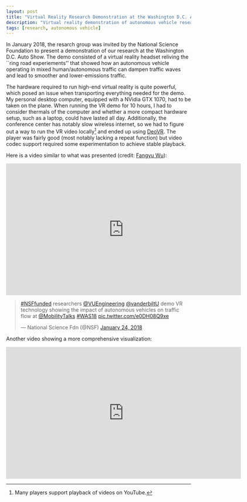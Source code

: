 ```yaml
---
layout: post
title: "Virtual Reality Research Demonstration at the Washington D.C. Auto Show"
description: "Virtual reality demonstration of autonomous vehicle research"
tags: [research, autonomous vehicle]
---
```


In January 2018, the resarch group was invited by the National Science Foundation to present a demonstration of our research at the Washington D.C. Auto Show. The demo consisted of a virtual reality headset reliving the ``ring road experiements'' that showed how an autonomous vehicle operating in mixed human/autonomous traffic can dampen traffic waves and lead to smoother and lower-emissions traffic.

The hardware required to run high-end virtual reality is quite powerful, which posed an issue when transporting everything needed for the demo. My personal desktop computer, equipped with a NVidia GTX 1070, had to be taken on the plane. When running the VR demo for 10 hours, I had to consider thermals of the computer and whether a more compact hardware setup, such as a laptop, could have lasted all day. Additionally, the conference center has notably slow wireless internet, so we had to figure out a way to run the VR video locally[^1] and ended up using [DeoVR](https://www.oculus.com/experiences/rift/1004289456346194/). The player was fairly good (most notably lacking a repeat function) but video codec support required some experimentation to achieve stable playback.

[^1]: Many players support playback of videos on YouTube.

Here is a video similar to what was presented (credit: [Fangyu Wu](http://www.fangyuwu.com)):

<iframe width="640" height="360" src="https://www.youtube.com/embed/k2VEH9VeZ74" frameborder="0" allow="autoplay; encrypted-media" allowfullscreen></iframe>

<blockquote class="twitter-tweet" data-lang="en"><p lang="en" dir="ltr"><a href="https://twitter.com/hashtag/NSFfunded?src=hash&amp;ref_src=twsrc%5Etfw">#NSFfunded</a> researchers <a href="https://twitter.com/VUEngineering?ref_src=twsrc%5Etfw">@VUEngineering</a> <a href="https://twitter.com/VanderbiltU?ref_src=twsrc%5Etfw">@vanderbiltU</a> demo VR technology showing the impact of autonomous vehicles on traffic flow at <a href="https://twitter.com/MobilityTalks?ref_src=twsrc%5Etfw">@MobilityTalks</a> <a href="https://twitter.com/hashtag/WAS18?src=hash&amp;ref_src=twsrc%5Etfw">#WAS18</a> <a href="https://t.co/e0DH08Q9xe">pic.twitter.com/e0DH08Q9xe</a></p>&mdash; National Science Fdn (@NSF) <a href="https://twitter.com/NSF/status/956194573977571328?ref_src=twsrc%5Etfw">January 24, 2018</a></blockquote> <script async src="https://platform.twitter.com/widgets.js" charset="utf-8"></script> 

Another video showing a more comprehensive visualization:

<iframe width="640" height="360" src="https://www.youtube.com/embed/2mBjYZTeaTc" frameborder="0" allow="autoplay; encrypted-media" allowfullscreen></iframe>
